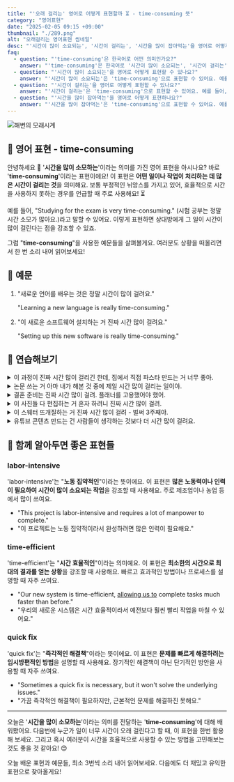 ```yaml
---
title: "'오래 걸리는' 영어로 어떻게 표현할까 ️⏳ - time-consuming 뜻"
category: "영어표현"
date: "2025-02-05 09:15 +09:00"
thumbnail: "./289.png"
alt: "오래걸리는 영어표현 썸네일"
desc: "'시간이 많이 소요되는', '시간이 걸리는', '시간을 많이 잡아먹는'을 영어로 어떻게 표현하면 좋을까요? '이 프로젝트는 시간 소요가 많아'는 어떻게 말할 수 있을까요? '이 작업은 시간이 걸려'는 영어로 어떻게 표현할 수 있을까요? '이 게임은 시간을 많이 잡아먹어'를 영어로 표현하는 법을 배워봅시다. 다양한 예문을 통해서 연습하고 본인의 표현으로 만들어 보세요."
faq:
  - question: "'time-consuming'은 한국어로 어떤 의미인가요?"
    answer: "'time-consuming'은 한국어로 '시간이 많이 소요되는', '시간이 걸리는', '시간을 많이 잡아먹는' 등의 의미로 해석될 수 있어요."
  - question: "'시간이 많이 소요되는'을 영어로 어떻게 표현할 수 있나요?"
    answer: "'시간이 많이 소요되는'은 'time-consuming'으로 표현할 수 있어요. 예를 들어, '이 프로젝트는 시간 소요가 많아'는 'This project is time-consuming'으로 말할 수 있어요."
  - question: "'시간이 걸리는'을 영어로 어떻게 표현할 수 있나요?"
    answer: "'시간이 걸리는'은 'time-consuming'으로 표현할 수 있어요. 예를 들어, '이 작업은 시간이 걸려'는 'This task is time-consuming'으로 말할 수 있어요."
  - question: "'시간을 많이 잡아먹는'을 영어로 어떻게 표현하나요?"
    answer: "'시간을 많이 잡아먹는'은 'time-consuming'으로 표현할 수 있어요. 예를 들어, '이 게임은 시간을 많이 잡아먹어'는 'This game is very time-consuming'으로 표현할 수 있어요."
---
```


![해변의 모래시계](./289-1.jpg)

## 🌟 영어 표현 - time-consuming

안녕하세요 👋 '**시간을 많이 소모하는**'이라는 의미를 가진 영어 표현을 아시나요? 바로 '**time-consuming**'이라는 표현이에요! 이 표현은 **어떤 일이나 작업이 처리하는 데 많은 시간이 걸리는 것**을 의미해요. 보통 부정적인 뉘앙스를 가지고 있어, 효율적으로 시간을 사용하지 못하는 경우를 언급할 때 주로 사용해요! ⏳

예를 들어, "Studying for the exam is very time-consuming." (시험 공부는 정말 시간 소모가 많아요.)라고 말할 수 있어요. 이렇게 표현하면 상대방에게 그 일이 시간이 많이 걸린다는 점을 강조할 수 있죠.

<script async src="https://pagead2.googlesyndication.com/pagead/js/adsbygoogle.js?client=ca-pub-1465612013356152"
     crossorigin="anonymous"></script>
<!-- engple-horizontal-ad -->

<ins class="adsbygoogle"
     style="display:block"
     data-ad-client="ca-pub-1465612013356152"
     data-ad-slot="2106896038"
     data-ad-format="auto"
     data-full-width-responsive="true"></ins>

<script>
     (adsbygoogle = window.adsbygoogle || []).push({});
</script>

그럼 "**time-consuming**"을 사용한 예문들을 살펴볼게요. 여러분도 상황을 떠올리면서 한 번 소리 내어 읽어보세요!

## 📖 예문

1. "새로운 언어를 배우는 것은 정말 시간이 많이 걸려요."

   "Learning a new language is really time-consuming."

2. "이 새로운 소프트웨어 설치하는 거 진짜 시간 많이 걸려요."

   "Setting up this new software is really time-consuming."

## 💬 연습해보기

<details>
<summary>이 과정이 진짜 시간 많이 걸리긴 한데, 집에서 직접 파스타 만드는 거 너무 좋아.</summary>
<span>It's such a time-consuming process, but I love making homemade pasta <a href="/blog/처음부터-영어표현">from scratch</a>.</span>
</details>

<details>
<summary>논문 쓰는 거 아마 내가 해본 것 중에 제일 시간 많이 걸리는 일이야.</summary>
<span>Man, writing a thesis is probably the most time-consuming thing I've ever done.</span>
</details>

<details>
<summary>결혼 준비는 진짜 시간 많이 걸려. 플래너를 고용했어야 했어.</summary>
<span>Wedding planning is crazy time-consuming. I <a href="/blog/in-english/257.should've/">should've</a> hired a planner.</span>
</details>

<details>
<summary>이 사진들 다 편집하는 거 혼자 하려니 진짜 시간 많이 걸려.</summary>
<span>It's pretty time-consuming to edit all these photos by myself.</span>
</details>

<details>
<summary>이 스웨터 뜨개질하는 거 진짜 시간 많이 걸려 - 벌써 3주째야.</summary>
<span>Knitting this sweater is really time-consuming - it's taken me three weeks <a href="/blog/in-english/283.so-far/">so far</a>.</span>
</details>

<details>
<summary>유튜브 콘텐츠 만드는 건 사람들이 생각하는 것보다 더 시간 많이 걸려요.</summary>
<span>Creating content for YouTube is more time-consuming than people think.</span>
</details>

## 🤝 함께 알아두면 좋은 표현들

### labor-intensive

'labor-intensive'는 "**노동 집약적인**"이라는 뜻이에요. 이 표현은 **많은 노동력이나 인력이 필요하여 시간이 많이 소요되는 작업**을 강조할 때 사용해요. 주로 제조업이나 농업 등에서 많이 쓰여요.

- "This project is labor-intensive and requires a lot of manpower to complete."
- "이 프로젝트는 노동 집약적이라서 완성하려면 많은 인력이 필요해요."

### time-efficient

'time-efficient'는 "**시간 효율적인**"이라는 의미예요. 이 표현은 **최소한의 시간으로 최대의 결과를 얻는 상황**을 강조할 때 사용해요. 빠르고 효과적인 방법이나 프로세스를 설명할 때 자주 쓰여요.

- "Our new system is time-efficient, [allowing us to](/blog/in-english/027.allow-to-do/) complete tasks much faster than before."
- "우리의 새로운 시스템은 시간 효율적이라서 예전보다 훨씬 빨리 작업을 마칠 수 있어요."

### quick fix

'quick fix'는 "**즉각적인 해결책**"이라는 뜻이에요. 이 표현은 **문제를 빠르게 해결하려는 임시방편적인 방법**을 설명할 때 사용해요. 장기적인 해결책이 아닌 단기적인 방안을 사용할 때 자주 쓰여요.

- "Sometimes a quick fix is necessary, but it won't solve the underlying issues."
- "가끔 즉각적인 해결책이 필요하지만, 근본적인 문제를 해결하진 못해요."

---

오늘은 '**시간을 많이 소모하는**'이라는 의미를 전달하는 '**time-consuming**'에 대해 배워봤어요. 다음번에 누군가 일이 너무 시간이 오래 걸린다고 할 때, 이 표현을 한번 활용해 보세요. 그리고 혹시 여러분이 시간을 효율적으로 사용할 수 있는 방법을 고민해보는 것도 좋을 것 같아요! 😊

오늘 배운 표현과 예문들, 최소 3번씩 소리 내어 읽어보세요. 다음에도 더 재밌고 유익한 표현으로 찾아올게요!
